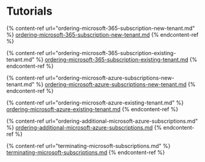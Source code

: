 # Tutorials

{% content-ref url="ordering-microsoft-365-subscription-new-tenant.md" %}
[ordering-microsoft-365-subscription-new-tenant.md](ordering-microsoft-365-subscription-new-tenant.md)
{% endcontent-ref %}

{% content-ref url="ordering-microsoft-365-subscription-existing-tenant.md" %}
[ordering-microsoft-365-subscription-existing-tenant.md](ordering-microsoft-365-subscription-existing-tenant.md)
{% endcontent-ref %}

{% content-ref url="ordering-microsoft-azure-subscriptions-new-tenant.md" %}
[ordering-microsoft-azure-subscriptions-new-tenant.md](ordering-microsoft-azure-subscriptions-new-tenant.md)
{% endcontent-ref %}

{% content-ref url="ordering-microsoft-azure-existing-tenant.md" %}
[ordering-microsoft-azure-existing-tenant.md](ordering-microsoft-azure-existing-tenant.md)
{% endcontent-ref %}

{% content-ref url="ordering-additional-microsoft-azure-subscriptions.md" %}
[ordering-additional-microsoft-azure-subscriptions.md](ordering-additional-microsoft-azure-subscriptions.md)
{% endcontent-ref %}

{% content-ref url="terminating-microsoft-subscriptions.md" %}
[terminating-microsoft-subscriptions.md](terminating-microsoft-subscriptions.md)
{% endcontent-ref %}
